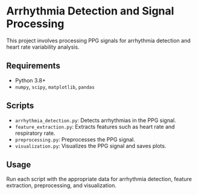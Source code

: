 # Arrhythmia Detection and Signal Processing

This project involves processing PPG signals for arrhythmia detection and heart rate variability analysis.

## Requirements
- Python 3.8+
- `numpy`, `scipy`, `matplotlib`, `pandas`

## Scripts
- `arrhythmia_detection.py`: Detects arrhythmias in the PPG signal.
- `feature_extraction.py`: Extracts features such as heart rate and respiratory rate.
- `preprocessing.py`: Preprocesses the PPG signal.
- `visualization.py`: Visualizes the PPG signal and saves plots.

## Usage
Run each script with the appropriate data for arrhythmia detection, feature extraction, preprocessing, and visualization.




